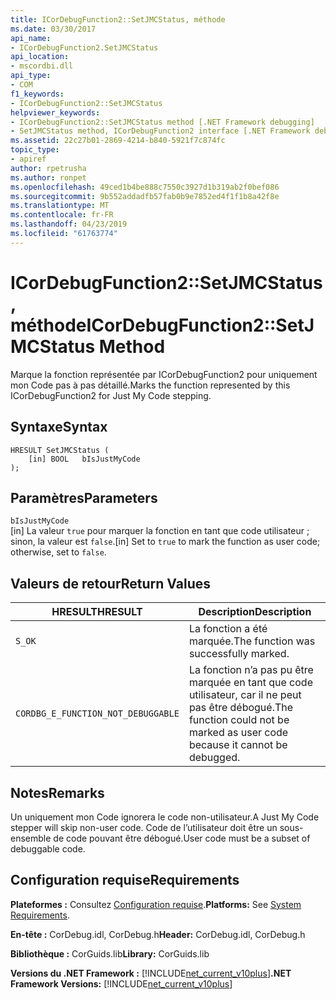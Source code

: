 ```yaml
---
title: ICorDebugFunction2::SetJMCStatus, méthode
ms.date: 03/30/2017
api_name:
- ICorDebugFunction2.SetJMCStatus
api_location:
- mscordbi.dll
api_type:
- COM
f1_keywords:
- ICorDebugFunction2::SetJMCStatus
helpviewer_keywords:
- ICorDebugFunction2::SetJMCStatus method [.NET Framework debugging]
- SetJMCStatus method, ICorDebugFunction2 interface [.NET Framework debugging]
ms.assetid: 22c27b01-2869-4214-b840-5921f7c874fc
topic_type:
- apiref
author: rpetrusha
ms.author: ronpet
ms.openlocfilehash: 49ced1b4be888c7550c3927d1b319ab2f0bef086
ms.sourcegitcommit: 9b552addadfb57fab0b9e7852ed4f1f1b8a42f8e
ms.translationtype: MT
ms.contentlocale: fr-FR
ms.lasthandoff: 04/23/2019
ms.locfileid: "61763774"
---
```

# <a name="icordebugfunction2setjmcstatus-method"></a><span data-ttu-id="a29f0-102">ICorDebugFunction2::SetJMCStatus, méthode</span><span class="sxs-lookup"><span data-stu-id="a29f0-102">ICorDebugFunction2::SetJMCStatus Method</span></span>
<span data-ttu-id="a29f0-103">Marque la fonction représentée par ICorDebugFunction2 pour uniquement mon Code pas à pas détaillé.</span><span class="sxs-lookup"><span data-stu-id="a29f0-103">Marks the function represented by this ICorDebugFunction2 for Just My Code stepping.</span></span>  
  
## <a name="syntax"></a><span data-ttu-id="a29f0-104">Syntaxe</span><span class="sxs-lookup"><span data-stu-id="a29f0-104">Syntax</span></span>  
  
```  
HRESULT SetJMCStatus (  
    [in] BOOL   bIsJustMyCode  
);  
```  
  
## <a name="parameters"></a><span data-ttu-id="a29f0-105">Paramètres</span><span class="sxs-lookup"><span data-stu-id="a29f0-105">Parameters</span></span>  
 `bIsJustMyCode`  
 <span data-ttu-id="a29f0-106">[in] La valeur `true` pour marquer la fonction en tant que code utilisateur ; sinon, la valeur est `false`.</span><span class="sxs-lookup"><span data-stu-id="a29f0-106">[in] Set to `true` to mark the function as user code; otherwise, set to `false`.</span></span>  
  
## <a name="return-values"></a><span data-ttu-id="a29f0-107">Valeurs de retour</span><span class="sxs-lookup"><span data-stu-id="a29f0-107">Return Values</span></span>  
  
|<span data-ttu-id="a29f0-108">HRESULT</span><span class="sxs-lookup"><span data-stu-id="a29f0-108">HRESULT</span></span>|<span data-ttu-id="a29f0-109">Description</span><span class="sxs-lookup"><span data-stu-id="a29f0-109">Description</span></span>|  
|-------------|-----------------|  
|`S_OK`|<span data-ttu-id="a29f0-110">La fonction a été marquée.</span><span class="sxs-lookup"><span data-stu-id="a29f0-110">The function was successfully marked.</span></span>|  
|`CORDBG_E_FUNCTION_NOT_DEBUGGABLE`|<span data-ttu-id="a29f0-111">La fonction n’a pas pu être marquée en tant que code utilisateur, car il ne peut pas être débogué.</span><span class="sxs-lookup"><span data-stu-id="a29f0-111">The function could not be marked as user code because it cannot be debugged.</span></span>|  
  
## <a name="remarks"></a><span data-ttu-id="a29f0-112">Notes</span><span class="sxs-lookup"><span data-stu-id="a29f0-112">Remarks</span></span>  
 <span data-ttu-id="a29f0-113">Un uniquement mon Code ignorera le code non-utilisateur.</span><span class="sxs-lookup"><span data-stu-id="a29f0-113">A Just My Code stepper will skip non-user code.</span></span> <span data-ttu-id="a29f0-114">Code de l’utilisateur doit être un sous-ensemble de code pouvant être débogué.</span><span class="sxs-lookup"><span data-stu-id="a29f0-114">User code must be a subset of debuggable code.</span></span>  
  
## <a name="requirements"></a><span data-ttu-id="a29f0-115">Configuration requise</span><span class="sxs-lookup"><span data-stu-id="a29f0-115">Requirements</span></span>  
 <span data-ttu-id="a29f0-116">**Plateformes :** Consultez [Configuration requise](../../../../docs/framework/get-started/system-requirements.md).</span><span class="sxs-lookup"><span data-stu-id="a29f0-116">**Platforms:** See [System Requirements](../../../../docs/framework/get-started/system-requirements.md).</span></span>  
  
 <span data-ttu-id="a29f0-117">**En-tête :** CorDebug.idl, CorDebug.h</span><span class="sxs-lookup"><span data-stu-id="a29f0-117">**Header:** CorDebug.idl, CorDebug.h</span></span>  
  
 <span data-ttu-id="a29f0-118">**Bibliothèque :** CorGuids.lib</span><span class="sxs-lookup"><span data-stu-id="a29f0-118">**Library:** CorGuids.lib</span></span>  
  
 <span data-ttu-id="a29f0-119">**Versions du .NET Framework :** [!INCLUDE[net_current_v10plus](../../../../includes/net-current-v10plus-md.md)]</span><span class="sxs-lookup"><span data-stu-id="a29f0-119">**.NET Framework Versions:** [!INCLUDE[net_current_v10plus](../../../../includes/net-current-v10plus-md.md)]</span></span>
